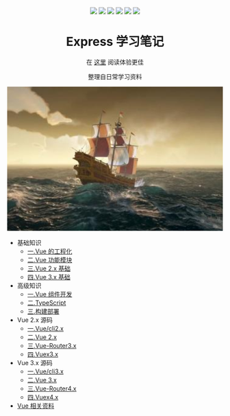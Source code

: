 <div align="center">
  <br />

  <p align="center">
    <a><img src="https://img.shields.io/github/last-commit/zhoubichuan/web-react.svg"/></a>
    <a><img src="https://img.shields.io/badge/code_style-standard-brightgreen.svg"/></a>
    <a><img src="https://img.shields.io/github/issues/zhoubichuan/web-react.svg"/></a>
    <a><img src="https://img.shields.io/github/forks/zhoubichuan/web-react.svg"/></a>
    <a><img src="https://img.shields.io/github/stars/zhoubichuan/web-react.svg"/></a>
    <a><img src="https://img.shields.io/maintenance/yes/2020.svg"/></a>
  </p>

  <h1>Express 学习笔记</h1>
  <p>在 <a href="https://zhoubichuan.github.io/web-express/">这里</a> 阅读体验更佳</p>
  <p>整理自日常学习资料</p>

</div>

![一.Vue 的工程化](./src/.vuepress/public/home.png)

- 基础知识
  - [一.Vue 的工程化](https://zhoubichuan.github.io/web-vue/base/engine/1.index.html)
  - [二.Vue 功能模块](https://zhoubichuan.github.io/web-vue/base/project/1.index.html)
  - [三.Vue 2.x 基础](https://zhoubichuan.github.io/web-vue/base/vue2.x/1.index.html)
  - [四.Vue 3.x 基础](https://zhoubichuan.github.io/web-vue/base/vue3.x/1.index.html)
- 高级知识
  - [一.Vue 组件开发](https://zhoubichuan.github.io/web-vue/senior/component/1.index.html)
  - [二.TypeScript](https://zhoubichuan.github.io/web-vue/senior/typescript/1.index.html)
  - [三.构建部署](https://zhoubichuan.github.io/web-vue/senior/deploy/1.index.html)
- Vue 2.x 源码
  - [一.Vue/cli2.x](https://zhoubichuan.github.io/web-vue/source/vue-cli2.x/1.index.html)
  - [二.Vue 2.x](https://zhoubichuan.github.io/web-vue/source/vue2.x/1.index.html)
  - [三.Vue-Router3.x](https://zhoubichuan.github.io/web-vue/source/vue-router3.x/1.index.html)
  - [四.Vuex3.x](https://zhoubichuan.github.io/web-vue/source/vuex3.x/1.index.html)
- Vue 3.x 源码
  - [一.Vue/cli3.x](https://zhoubichuan.github.io/web-vue/source/vue-cli3.x/1.index.html)
  - [二.Vue 3.x](https://zhoubichuan.github.io/web-vue/source/vue3.x/1.index.html)
  - [三.Vue-Router4.x](https://zhoubichuan.github.io/web-vue/source/vue-router4.x/1.index.html)
  - [四.Vuex4.x](https://zhoubichuan.github.io/web-vue/source/vuex4.x/1.index.html)
- [Vue 相关资料](https://zhoubichuan.github.io/web-vue/source/vuex4.x/1.index.html)
